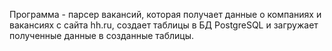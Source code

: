 Программа - парсер вакансий, которая получает данные о компаниях и вакансиях с сайта hh.ru, создает таблицы в БД PostgreSQL и загружает полученные данные в созданные таблицы.


